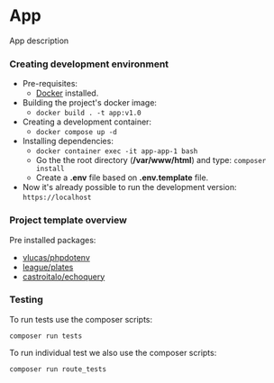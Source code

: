 # App

App description

### Creating development environment

- Pre-requisites:
  - [Docker](https://www.docker.com/) installed.
- Building the project's docker image:
  - `docker build . -t app:v1.0`
- Creating a development container:
  - `docker compose up -d`
- Installing dependencies:
  - `docker container exec -it app-app-1 bash`
  - Go the the root directory (**/var/www/html**) and type: `composer install`
  - Create a **.env** file based on **.env.template** file.
- Now it's already possible to run the development version: `https://localhost`

### Project template overview

Pre installed packages:
- [vlucas/phpdotenv](https://packagist.org/packages/vlucas/phpdotenv)
- [league/plates](https://packagist.org/packages/league/plates)
- [castroitalo/echoquery](https://packagist.org/packages/castroitalo/echoquery)

### Testing

To run tests use the composer scripts:

```shell
composer run tests
```

To run individual test we also use the composer scripts:

```shell
composer run route_tests
```
